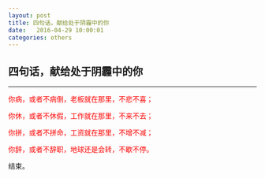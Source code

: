 ```yaml
---
layout: post
title: 四句话，献给处于阴霾中的你
date:   2016-04-29 10:00:01
categories: others
---
```


## 四句话，献给处于阴霾中的你
<hr>

<font color="red">你病，或者不病倒，老板就在那里，不悲不喜；</font>

<font color="red">你休，或者不休假，工作就在那里，不来不去；</font>

<font color="red">你拼，或者不拼命，工资就在那里，不增不减；</font>

<font color="red">你辞，或者不辞职，地球还是会转，不歇不停。</font>

结束。